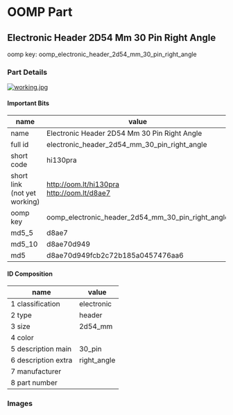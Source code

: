 # OOMP Part  
## Electronic Header 2D54 Mm 30 Pin Right Angle  
  
oomp key: oomp_electronic_header_2d54_mm_30_pin_right_angle  
  
### Part Details  
  
[![working.jpg](working_600.jpg)](working.jpg)  
  
#### Important Bits  
| name | value | 
| --- | --- | 
| name | Electronic Header 2D54 Mm 30 Pin Right Angle | 
| full id | electronic_header_2d54_mm_30_pin_right_angle | 
| short code | hi130pra | 
| short link<br>(not yet working) | http://oom.lt/hi130pra<br>http://oom.lt/d8ae7 | 
| oomp key | oomp_electronic_header_2d54_mm_30_pin_right_angle | 
| md5_5 | d8ae7 | 
| md5_10 | d8ae70d949 | 
| md5 | d8ae70d949fcb2c72b185a0457476aa6 | 
#### ID Composition  
| name | value | 
| --- | --- | 
| 1 classification | electronic | 
| 2 type | header | 
| 3 size | 2d54_mm | 
| 4 color |  | 
| 5 description main | 30_pin | 
| 6 description extra | right_angle | 
| 7 manufacturer |  | 
| 8 part number |  | 
### Images  
